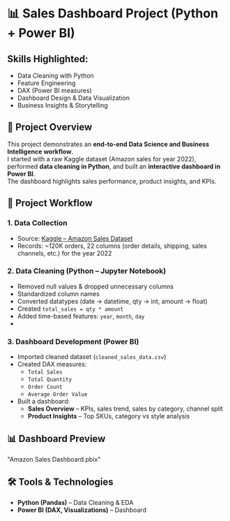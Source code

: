 # 📊 Sales Dashboard Project (Python + Power BI)

## Skills Highlighted:  
- Data Cleaning with Python  
- Feature Engineering  
- DAX (Power BI measures)  
- Dashboard Design & Data Visualization  
- Business Insights & Storytelling

## 🚀 Project Overview
This project demonstrates an **end-to-end Data Science and Business Intelligence workflow**.  
I started with a raw Kaggle dataset (Amazon sales for year 2022), performed **data cleaning in Python**, and built an **interactive dashboard in Power BI**.  
The dashboard highlights sales performance, product insights, and KPIs.

## 📂 Project Workflow

### 1. Data Collection
- Source: [Kaggle – Amazon Sales Dataset](https://www.kaggle.com/)  
- Records: ~120K orders, 22 columns (order details, shipping, sales channels, etc.) for the year 2022

### 2. Data Cleaning (Python – Jupyter Notebook)
- Removed null values & dropped unnecessary columns  
- Standardized column names  
- Converted datatypes (date → datetime, qty → int, amount → float)  
- Created `total_sales = qty * amount`  
- Added time-based features: `year`, `month`, `day`
- 
### 3. Dashboard Development (Power BI)
- Imported cleaned dataset (`cleaned_sales_data.csv`)  
- Created DAX measures:  
  - `Total Sales`  
  - `Total Quantity`  
  - `Order Count`  
  - `Average Order Value`  
- Built a dashboard:  
  - **Sales Overview** – KPIs, sales trend, sales by category, channel split   
  - **Product Insights** – Top SKUs, category vs style analysis 

## 📊 Dashboard Preview
"Amazon Sales Dashboard.pbix"

## 🛠️ Tools & Technologies
- **Python (Pandas)** – Data Cleaning & EDA  
- **Power BI (DAX, Visualizations)** – Dashboard
